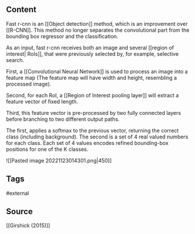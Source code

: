 ## Content
Fast r-cnn is an [[Object detection]] method, which is an improvement over [[R-CNN]].
This method no longer separates the convolutional part from the bounding box regressor and the classification. 

As an input, fast r-cnn receives both an image and several [[region of interest| RoIs]], that were previously selected by, for example, selective search.

First, a [[Convolutional Neural Network]] is used to process an image into a feature map (The feature map will have width and height, resembling a processed image). 

Second, for each RoI, a [[Region of Interest pooling layer]] will extract a feature vector of fixed length. 

Third, this feature vector is pre-processed by two fully connected layers before branching to two different output paths.

The first, applies a softmax to the previous vector, returning the correct class (including background). The second is a set of 4 real valued numbers for each class. Each set of 4 values encodes refined bounding-box positions for one of the K classes.


![[Pasted image 20221123014301.png|450]]

## Tags
#external 

## Source
[[Girshick (2015)]]


